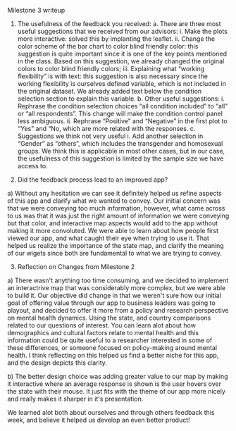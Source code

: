 Milestone 3 writeup 

1.	The usefulness of the feedback you received:
a.	There are three most useful suggestions that we received from our advisors:
i.	Make the plots more interactive: solved this by implanting the leaflet.
ii.	Change the color scheme of the bar chart to color blind friendly color: this suggestion is quite important since it is one of the key points mentioned in the class. Based on this suggestion, we already changed the original colors to color blind friendly colors;
iii.	Explaining what “working flexibility” is with text: this suggestion is also necessary since the working flexibility is ourselves defined variable, which is not included in the original dataset. We already added text below the condition selection section to explain this variable.
b.	Other useful suggestions:
i.	Rephrase the condition selection choices “all condition included” to “all” or “all respondents”. This change will make the condition control panel less ambiguous.
ii.	Rephrase “Positive” and “Negative” in the first plot to “Yes” and “No, which are more related with the responses.
c.	Suggestions we think not very useful
i.	Add another selection in “Gender” as “others”, which includes the transgender and homosexual groups. We think this is applicable in most other cases, but in our case, the usefulness of this suggestion is limited by the sample size we have access to.

2. Did the feedback process lead to an improved app?

a) Without any hesitation we can see it definitely helped us refine aspects of this app and clarify what we wanted to convey. Our initial concern was that we were conveying too much information, however, what came across to us was that it was just the right amount of information we were conveying but that color, and interactive map aspects would add to the app without making it more convoluted. We were able to learn about how people first viewed our app, and what caught their eye when trying to use it. That helped us realize the importance of the state map, and clarify the meaning of our wigets since both are fundamental to what we are trying to convey.

3. Reflection on Changes from Milestone 2 

a) There wasn't anything too time consuming, and we decided to implement an interactrive map that was considerably more complex, but we were able to build it. Our objective did change in that we weren't sure how our initial goal of offering value through our app to business leaders was going to playout, and decided to offer it more from a policy and research perspective on mental health dynamics. Using the state, and country comparisons related to our questions of interest. You can learn alot about how demographics and cultural factors relate to mental health and this information could be quite useful to a researcher interested in some of these differences, or someone focused on policy-making around mental health. I think reflecting on this helped us find a better niche for this app, and the design depicts this clarity.

b) The better design choice was adding greater value to our map by making it interactive where an average response is shown is the user hovers over the state with their mouse. It just fits with the theme of our app more nicely and really makes it sharper in it's presentation.

We learned alot both about ourselves and through others feedback this week, and believe it helped us develop an even better product!
